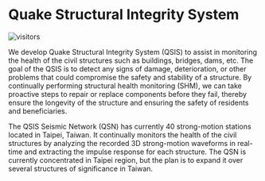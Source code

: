 # Quake Structural Integrity System
![visitors](https://visitor-badge.glitch.me/badge?page_id=qsis.github)

We develop Quake Structural Integrity System (QSIS) to assist in monitoring the health of the civil structures such as buildings, bridges, dams, etc. The goal of the QSIS is to detect any signs of damage, deterioration, or other problems that could compromise the safety and stability of a structure. By continually performing structural health monitoring (SHM), we can take proactive steps to repair or replace components before they fail, thereby ensure the longevity of the structure and ensuring the safety of residents and beneficiaries.

The QSIS Seismic Network (QSN) has currently 40 strong-motion stations located in Taipei, Taiwan. It continually monitors the health of the civil structures by analyzing the recorded 3D strong-motion waveforms in real-time and extracting the impulse response for each structure. The QSN is currently concentrated in Taipei region, but the plan is to expand it over several structures of significance in Taiwan.

